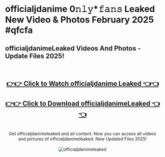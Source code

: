 # officialjdanime 0𝚗𝚕𝚢*𝚏𝚊𝚗𝚜 Leaked New Video & Photos February 2025 #qfcfa

<h2>officialjdanimeLeaked Videos And Photos - Update Files 2025!</h2>
<br>
<div align="center">
<h2><a href="https://mediaupload.pro?title=officialjdanime&ref=11F" rel="nofollow">👉👉 Click to Watch officialjdanime Leaked 👈👈</a></h2>
<h2><a href="https://mediaupload.pro?title=officialjdanime&ref=11F" rel="nofollow">👉👉 Click to Download officialjdanimeLeaked 👈👈</a></h2>
<br>
Get officialjdanimeleaked and all content. Now you can access all videos and pictures of officialjdanimeleaked. New Updated Files 2025!
<br>
<br>
<a href="https://mediaupload.pro?title=officialjdanime&ref=11F" rel="nofollow" data-target="animated-image.originalLink"><img src="https://i.ibb.co/Gkj2r4b/banner.png" alt="officialjdanimeleaked" style="max-width: 100%; display: inline-block;" data-target="animated-image.originalImage"></a>
</div>
<br>

